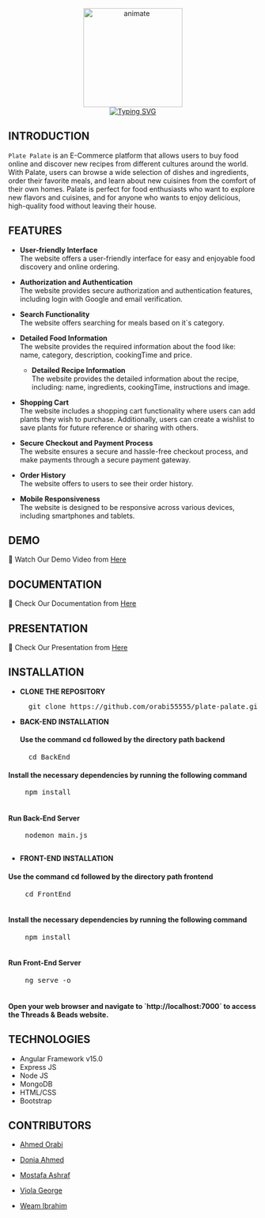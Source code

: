 <div align="center" margin-top="5px">
  <img src="https://github.com/orabi55555/plate-palate/assets/112786733/6c89d85a-b4d0-4ed6-a355-4530e00ee88b" alt="animate" width="200"/><br>
  <a href=#">
    <img src="https://readme-typing-svg.demolab.com?font=Dancing+Script&weight=800&size=30&pause=1000&color=E61919&center=true&vCenter=true&width=435&lines=Welcome+To+Our+Store+;Plate+Palate" alt="Typing SVG">
  </a>
</div>

## **INTRODUCTION**

`Plate Palate` is an E-Commerce platform that allows users to buy food online and discover new recipes from different cultures around the world. With Palate, users can browse a wide selection of dishes and ingredients, order their favorite meals, and learn about new cuisines from the comfort of their own homes. Palate is perfect for food enthusiasts who want to explore new flavors and cuisines, and for anyone who wants to enjoy delicious, high-quality food without leaving their house. 


## **FEATURES**

- **User-friendly Interface**<br>
  The website offers a  user-friendly interface for easy and enjoyable food discovery and online ordering.

- **Authorization and Authentication**<br>
  The website provides secure authorization and authentication features, including login with Google and email verification.

- **Search Functionality**<br>
  The website offers searching for meals based on it`s category.

- **Detailed Food Information**<br>
  The website provides the required information about the food like: name, category, description, cookingTime and price.
  
  - **Detailed Recipe Information**<br>
  The website provides the detailed information about the recipe, including: name, ingredients, cookingTime, instructions and image.

- **Shopping Cart**<br>
  The website includes a shopping cart functionality where users can add plants they wish to purchase. Additionally, users can create a wishlist to save plants for future reference or sharing with others.

- **Secure Checkout and Payment Process**<br>
  The website ensures a secure and hassle-free checkout process, and make payments through a secure payment gateway.

- **Order History**<br>
  The website offers to users to see their order history.

- **Mobile Responsiveness**<br>
  The website is designed to be responsive across various devices, including smartphones and tablets. 



## **DEMO**

🎥 Watch Our Demo Video from [Here](https://drive.google.com/file/d/1g7WKr6sZmiqvWtb447FDgjJvpbSU0jaP/view?usp=sharing)


## **DOCUMENTATION**

📄 Check Our Documentation from [Here](https://drive.google.com/drive/folders/1Mp3XQjfGKUWXKUgT7nhjJ3kBzufUIyst?usp=sharing)

## **PRESENTATION**

📄 Check Our Presentation from [Here](https://drive.google.com/drive/folders/1_WNiFMpPiF9AHgYcUb9YKGCTGDn2gylW?usp=sharing)


## **INSTALLATION**

- **CLONE THE REPOSITORY**
  <pre>
    git clone https://github.com/orabi55555/plate-palate.git
  </pre>

- **BACK-END INSTALLATION**
  <h4>Use the command cd followed by the directory path backend</h4>
  <pre>
    cd BackEnd
  </pre>

 <h4>Install the necessary dependencies by running the following command</h4>
  <pre>
    npm install
  </pre>

  <h4>Run Back-End Server</h4>
  <pre>
    nodemon main.js
  </pre>

- **FRONT-END INSTALLATION**
 <h4>Use the command cd followed by the directory path frontend</h4>
  <pre>
    cd FrontEnd
  </pre>

  <h4>Install the necessary dependencies by running the following command</h4>
  <pre>
    npm install
  </pre>

  <h4>Run Front-End Server</h4>
  <pre>
    ng serve -o
  </pre>

<h4>Open your web browser and navigate to `http://localhost:7000` to access the Threads & Beads website.</h4>


## **TECHNOLOGIES**

- Angular Framework v15.0
- Express JS
- Node JS
- MongoDB
- HTML/CSS
- Bootstrap


 ## **CONTRIBUTORS**

- [Ahmed Orabi](https://github.com/orabi55555)

- [Donia Ahmed](https://github.com/DoniaAhmed20)

- [Mostafa Ashraf](https://github.com/Mostafaa133)
  
- [Viola George](https://github.com/Viola-George)

- [Weam Ibrahim](https://github.com/weamibrahim)



